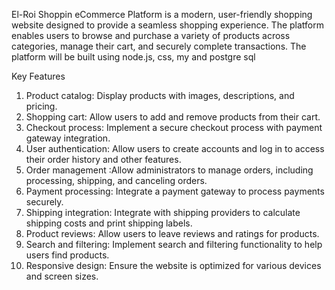 El-Roi Shoppin eCommerce Platform is a modern, user-friendly shopping website designed to provide a seamless shopping experience. The platform enables users to browse and purchase a variety of products across categories, manage their cart, and securely complete transactions.
The platform will be built using node.js, css, my and postgre sql
 
Key Features
 1. Product catalog: Display products with images, descriptions, and pricing.
2. Shopping cart: Allow users to add and remove products from their cart.
3. Checkout process:  Implement a secure checkout process with payment gateway integration.
4. User authentication: Allow users to create accounts and log in to access their order history and other features.
5. Order management :Allow administrators to manage orders, including processing, shipping, and canceling orders.
6. Payment processing: Integrate a payment gateway to process payments securely.
7.  Shipping integration: Integrate with shipping providers to calculate shipping costs and print shipping labels.
8. Product reviews: Allow users to leave reviews and ratings for products.
9. Search and filtering: Implement search and filtering functionality to help users find products.
10. Responsive design: Ensure the website is optimized for various devices and screen sizes.

